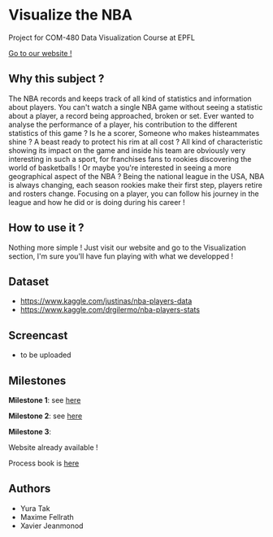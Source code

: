 # Visualize the NBA
Project for COM-480 Data Visualization Course at EPFL

<a href="https://com-480-data-visualization.github.io/com-480-project-freespin/NBAVisu/">Go to our website !</a>

## Why this subject ?
The NBA records and keeps track of all kind of statistics and information about players. You can't watch a single NBA game without seeing a statistic about a player, a record being approached, broken or set. Ever wanted to analyse the performance of a player, his contribution to the different statistics of this game ? Is he a scorer, Someone who makes histeammates shine ? A beast ready to protect his rim at all cost ? All kind of characteristic showing its impact on the game and inside his team are obviously very interesting in such a sport, for franchises fans to rookies discovering the world of basketballs ! Or maybe you're interested in seeing a more geographical aspect of the NBA ? Being the national league in the USA, NBA is always changing, each season rookies make their first step, players retire and rosters change. Focusing on a player, you can follow his journey in the league and how he did or is doing during his career !

## How to use it ?
Nothing more simple !
Just visit our website and go to the Visualization section, I'm sure you'll have fun playing with what we developped !

## Dataset

- https://www.kaggle.com/justinas/nba-players-data
- https://www.kaggle.com/drgilermo/nba-players-stats

## Screencast
- to be uploaded

## Milestones
**Milestone 1**:
see [here](milestone1.md)

**Milestone 2**:
see [here](milestone2.md)

**Milestone 3**:

Website already available !

Process book is [here](processbook.pdf)

## Authors
 - Yura Tak
 - Maxime Fellrath
 - Xavier Jeanmonod

